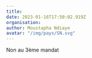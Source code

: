 ```yaml
---
title: 
date: 2023-01-16T17:50:02.919Z
organisation: 
author: Moustapha Ndiaye 
avatar: "/img/pays/SN.svg"
---
```


Non au 3ème mandat 